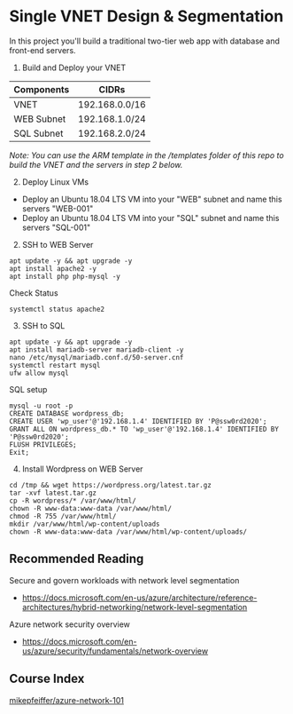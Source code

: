 # Single VNET Design & Segmentation

In this project you'll build a traditional two-tier web app with database and front-end servers.

1. Build and Deploy your VNET

| Components  | CIDRs                |
| ----------- | -----------          |
| VNET        | 192.168.0.0/16       |
| WEB Subnet  | 192.168.1.0/24       |
| SQL Subnet  | 192.168.2.0/24       |

*Note: You can use the ARM template in the /templates folder of this repo to build the VNET and the servers in step 2 below.*

2. Deploy Linux VMs

* Deploy an Ubuntu 18.04 LTS VM into your "WEB" subnet and name this servers "WEB-001"
* Deploy an Ubuntu 18.04 LTS VM into your "SQL" subnet and name this servers "SQL-001"

2. SSH to WEB Server

```
apt update -y && apt upgrade -y
apt install apache2 -y
apt install php php-mysql -y
```

Check Status

```
systemctl status apache2
```

3. SSH to SQL

```
apt update -y && apt upgrade -y
apt install mariadb-server mariadb-client -y
nano /etc/mysql/mariadb.conf.d/50-server.cnf
systemctl restart mysql
ufw allow mysql
```

SQL setup

```
mysql -u root -p
CREATE DATABASE wordpress_db;
CREATE USER 'wp_user'@'192.168.1.4' IDENTIFIED BY 'P@ssw0rd2020';
GRANT ALL ON wordpress_db.* TO 'wp_user'@'192.168.1.4' IDENTIFIED BY 'P@ssw0rd2020';
FLUSH PRIVILEGES;
Exit;
```

4. Install Wordpress on WEB Server

```
cd /tmp && wget https://wordpress.org/latest.tar.gz
tar -xvf latest.tar.gz
cp -R wordpress/* /var/www/html/
chown -R www-data:www-data /var/www/html/
chmod -R 755 /var/www/html/
mkdir /var/www/html/wp-content/uploads
chown -R www-data:www-data /var/www/html/wp-content/uploads/
```

## Recommended Reading

Secure and govern workloads with network level segmentation
* https://docs.microsoft.com/en-us/azure/architecture/reference-architectures/hybrid-networking/network-level-segmentation

Azure network security overview
* https://docs.microsoft.com/en-us/azure/security/fundamentals/network-overview

## Course Index
[mikepfeiffer/azure-network-101](https://github.com/mikepfeiffer/azure-network-101)